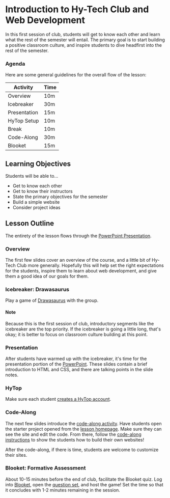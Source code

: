 # Introduction to Hy-Tech Club and Web Development
In this first session of club, students will get to know each other and learn what the rest of the semester will entail. The primary goal is to start building a positive classroom culture, and inspire students to dive headfirst into the rest of the semester.

### Agenda
Here are some general guidelines for the overall flow of the lesson:

| Activity | Time |
|-|-|
| Overview | 10m |
| Icebreaker | 30m |
| Presentation | 15m |
| HyTop Setup | 10m |
| Break | 10m |
| Code-Along | 30m |
| Blooket | 15m |

## Learning Objectives
Students will be able to...

- Get to know each other
- Get to know their instructors
- State the primary objectives for the semester
- Build a simple website
- Consider project ideas

## Lesson Outline
The entirety of the lesson flows through the [PowerPoint Presentation](Welcome.pptx).

### Overview
The first few slides cover an overview of the course, and a little bit of Hy-Tech Club more generally. Hopefully this will help set the right expectations for the students, inspire them to learn about web development, and give them a good idea of our goals for them.

### Icebreaker: Drawasaurus
Play a game of [Drawasaurus](https://drawasaurus.org/) with the group.

#### Note
Because this is the first session of club, introductory segments like the icebreaker are the top priority. If the icebreaker is going a little long, that's okay; it is better to focus on classroom culture building at this point.

### Presentation
After students have warmed up with the icebreaker, it's time for the presentation portion of the [PowerPoint](Welcome.pptx). These slides contain a brief introduction to HTML and CSS, and there are talking points in the slide notes.

### HyTop
Make sure each student [creates a HyTop account](https://hytop.onrender.com/register).

### Code-Along
The next few slides introduce the [code-along activity](CodeAlong.md). Have students open the starter project opened from the [lesson homepage](StudentDesc.md). Make sure they can see the site and edit the code. From there, follow the [code-along instructions](CodeAlong.md) to show the students how to build their own websites!

After the code-along, if there is time, students are welcome to customize their sites.

### Blooket: Formative Assessment
About 10-15 minutes before the end of club, facilitate the Blooket quiz. Log into [Blooket](https://blooket.com), open the [question set](https://dashboard.blooket.com/set/66c4b54dc1559d398a956137), and host the game! Set the time so that it concludes with 1-2 minutes remaining in the session.
